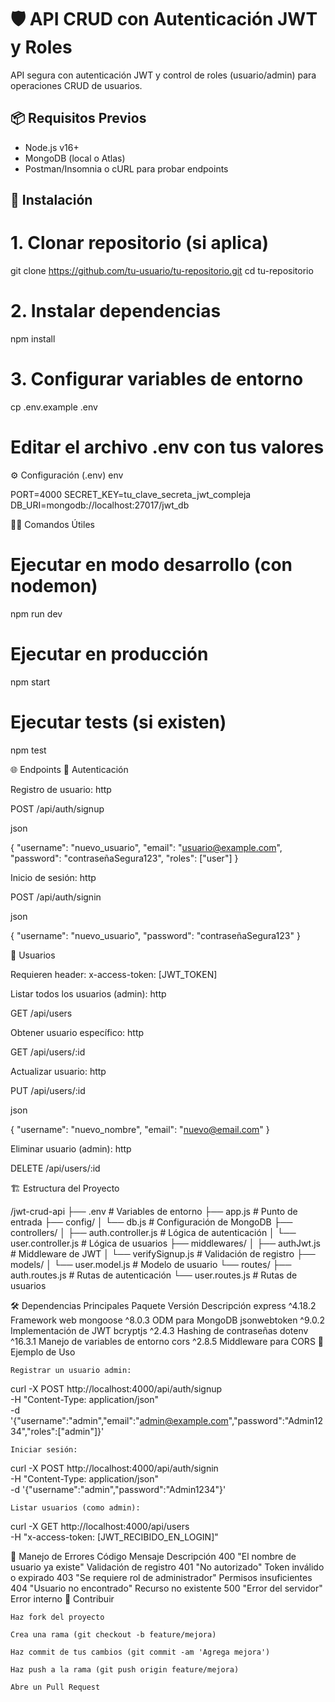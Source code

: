 # 🛡️ API CRUD con Autenticación JWT y Roles

API segura con autenticación JWT y control de roles (usuario/admin) para operaciones CRUD de usuarios.

## 📦 Requisitos Previos

- Node.js v16+
- MongoDB (local o Atlas)
- Postman/Insomnia o cURL para probar endpoints

## 🚀 Instalación

# 1. Clonar repositorio (si aplica)
git clone https://github.com/tu-usuario/tu-repositorio.git
cd tu-repositorio

# 2. Instalar dependencias
npm install

# 3. Configurar variables de entorno
cp .env.example .env
# Editar el archivo .env con tus valores

⚙️ Configuración (.env)
env

PORT=4000
SECRET_KEY=tu_clave_secreta_jwt_compleja
DB_URI=mongodb://localhost:27017/jwt_db

🏃‍♂️ Comandos Útiles

# Ejecutar en modo desarrollo (con nodemon)
npm run dev

# Ejecutar en producción
npm start

# Ejecutar tests (si existen)
npm test

🌐 Endpoints
🔐 Autenticación

Registro de usuario:
http

POST /api/auth/signup

json

{
  "username": "nuevo_usuario",
  "email": "usuario@example.com",
  "password": "contraseñaSegura123",
  "roles": ["user"]
}

Inicio de sesión:
http

POST /api/auth/signin

json

{
  "username": "nuevo_usuario",
  "password": "contraseñaSegura123"
}

👥 Usuarios

Requieren header: x-access-token: [JWT_TOKEN]

Listar todos los usuarios (admin):
http

GET /api/users

Obtener usuario específico:
http

GET /api/users/:id

Actualizar usuario:
http

PUT /api/users/:id

json

{
  "username": "nuevo_nombre",
  "email": "nuevo@email.com"
}

Eliminar usuario (admin):
http

DELETE /api/users/:id

🏗️ Estructura del Proyecto

/jwt-crud-api
├── .env                    # Variables de entorno
├── app.js                 # Punto de entrada
├── config/
│   └── db.js              # Configuración de MongoDB
├── controllers/
│   ├── auth.controller.js # Lógica de autenticación
│   └── user.controller.js # Lógica de usuarios
├── middlewares/
│   ├── authJwt.js         # Middleware de JWT
│   └── verifySignup.js    # Validación de registro
├── models/
│   └── user.model.js      # Modelo de usuario
└── routes/
    ├── auth.routes.js     # Rutas de autenticación
    └── user.routes.js     # Rutas de usuarios

🛠️ Dependencias Principales
Paquete	Versión	Descripción
express	^4.18.2	Framework web
mongoose	^8.0.3	ODM para MongoDB
jsonwebtoken	^9.0.2	Implementación de JWT
bcryptjs	^2.4.3	Hashing de contraseñas
dotenv	^16.3.1	Manejo de variables de entorno
cors	^2.8.5	Middleware para CORS
📝 Ejemplo de Uso

    Registrar un usuario admin:


curl -X POST http://localhost:4000/api/auth/signup \
  -H "Content-Type: application/json" \
  -d '{"username":"admin","email":"admin@example.com","password":"Admin1234","roles":["admin"]}'

    Iniciar sesión:


curl -X POST http://localhost:4000/api/auth/signin \
  -H "Content-Type: application/json" \
  -d '{"username":"admin","password":"Admin1234"}'

    Listar usuarios (como admin):


curl -X GET http://localhost:4000/api/users \
  -H "x-access-token: [JWT_RECIBIDO_EN_LOGIN]"

🚨 Manejo de Errores
Código	Mensaje	Descripción
400	"El nombre de usuario ya existe"	Validación de registro
401	"No autorizado"	Token inválido o expirado
403	"Se requiere rol de administrador"	Permisos insuficientes
404	"Usuario no encontrado"	Recurso no existente
500	"Error del servidor"	Error interno
🤝 Contribuir

    Haz fork del proyecto

    Crea una rama (git checkout -b feature/mejora)

    Haz commit de tus cambios (git commit -am 'Agrega mejora')

    Haz push a la rama (git push origin feature/mejora)

    Abre un Pull Request


